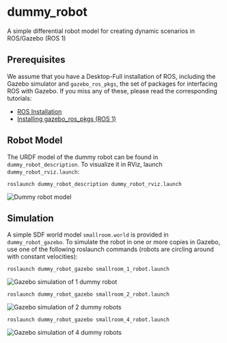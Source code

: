 # dummy_robot

A simple differential robot model for creating dynamic scenarios in ROS/Gazebo (ROS 1)


## Prerequisites

We assume that you have a Desktop-Full installation of ROS, including the Gazebo simulator and `gazebo_ros_pkgs`, the set of packages for interfacing ROS with Gazebo. If you miss any of these, please read the corresponding tutorials:
- [ROS Installation](http://wiki.ros.org/ROS/Installation)
- [Installing gazebo_ros_pkgs (ROS 1)](http://gazebosim.org/tutorials?tut=ros_installing&cat=connect_ros)


## Robot Model

The URDF model of the dummy robot can be found in `dummy_robot_description`. To visualize it in RViz, launch `dummy_robot_rviz.launch`:

```
roslaunch dummy_robot_description dummy_robot_rviz.launch
```
![Dummy robot model](https://domikiss.github.io/dummy_robot/dummy_robot_model.png)


## Simulation

A simple SDF world model `smallroom.world` is provided in `dummy_robot_gazebo`. To simulate the robot in one or more copies in Gazebo, use one of the following roslaunch commands (robots are circling around with constant velocities):

```
roslaunch dummy_robot_gazebo smallroom_1_robot.launch
```
![Gazebo simulation of 1 dummy robot](https://domikiss.github.io/dummy_robot/smallroom_1_robot.png)

```
roslaunch dummy_robot_gazebo smallroom_2_robot.launch
```
![Gazebo simulation of 2 dummy robots](https://domikiss.github.io/dummy_robot/smallroom_2_robot.png)

```
roslaunch dummy_robot_gazebo smallroom_4_robot.launch
```
![Gazebo simulation of 4 dummy robots](https://domikiss.github.io/dummy_robot/smallroom_4_robot.png)

